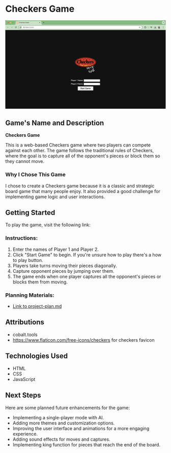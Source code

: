 # Checkers Game

![Checkers Game Screenshot](./images/screenshot.png) 

## Game's Name and Description
**Checkers Game**

This is a web-based Checkers game where two players can compete against each other. The game follows the traditional rules of Checkers, where the goal is to capture all of the opponent's pieces or block them so they cannot move.

### Why I Chose This Game
I chose to create a Checkers game because it is a classic and strategic board game that many people enjoy. It also provided a good challenge for implementing game logic and user interactions.

## Getting Started
To play the game, visit the following link:

### Instructions:
1. Enter the names of Player 1 and Player 2.
2. Click "Start Game" to begin. If you're unsure how to play there's a how to play button.
3. Players take turns moving their pieces diagonally.
4. Capture opponent pieces by jumping over them.
5. The game ends when one player captures all the opponent's pieces or blocks them from moving.

### Planning Materials:
- [Link to project-plan.md](https://github.com/Nottimlim/Checkers-Browser-Game/blob/main/Project-Plan.md)

## Attributions
- cobalt.tools
- https://www.flaticon.com/free-icons/checkers for checkers favicon

## Technologies Used
- HTML
- CSS
- JavaScript

## Next Steps
Here are some planned future enhancements for the game:
- Implementing a single-player mode with AI.
- Adding more themes and customization options.
- Improving the user interface and animations for a more engaging experience.
- Adding sound effects for moves and captures.
- Implementing king function for pieces that reach the end of the board.
